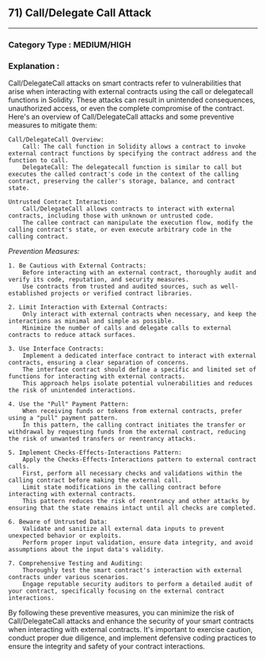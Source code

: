 ##  71)  Call/Delegate Call Attack   






   



---

### **Category Type** : MEDIUM/HIGH


### **Explanation** : 


Call/DelegateCall attacks on smart contracts refer to vulnerabilities that arise when interacting with external contracts using the call or delegatecall functions in Solidity. These attacks can result in unintended consequences, unauthorized access, or even the complete compromise of the contract. Here's an overview of Call/DelegateCall attacks and some preventive measures to mitigate them:

    Call/DelegateCall Overview:
        Call: The call function in Solidity allows a contract to invoke external contract functions by specifying the contract address and the function to call.
        DelegateCall: The delegatecall function is similar to call but executes the called contract's code in the context of the calling contract, preserving the caller's storage, balance, and contract state.

    Untrusted Contract Interaction:
        Call/DelegateCall allows contracts to interact with external contracts, including those with unknown or untrusted code.
        The callee contract can manipulate the execution flow, modify the calling contract's state, or even execute arbitrary code in the calling contract.

*Prevention Measures:*

    1. Be Cautious with External Contracts:
        Before interacting with an external contract, thoroughly audit and verify its code, reputation, and security measures.
        Use contracts from trusted and audited sources, such as well-established projects or verified contract libraries.

    2. Limit Interaction with External Contracts:
        Only interact with external contracts when necessary, and keep the interactions as minimal and simple as possible.
        Minimize the number of calls and delegate calls to external contracts to reduce attack surfaces.

    3. Use Interface Contracts:
        Implement a dedicated interface contract to interact with external contracts, ensuring a clear separation of concerns.
        The interface contract should define a specific and limited set of functions for interacting with external contracts.
        This approach helps isolate potential vulnerabilities and reduces the risk of unintended interactions.

    4. Use the "Pull" Payment Pattern:
        When receiving funds or tokens from external contracts, prefer using a "pull" payment pattern.
        In this pattern, the calling contract initiates the transfer or withdrawal by requesting funds from the external contract, reducing the risk of unwanted transfers or reentrancy attacks.

    5. Implement Checks-Effects-Interactions Pattern:
        Apply the Checks-Effects-Interactions pattern to external contract calls.
        First, perform all necessary checks and validations within the calling contract before making the external call.
        Limit state modifications in the calling contract before interacting with external contracts.
        This pattern reduces the risk of reentrancy and other attacks by ensuring that the state remains intact until all checks are completed.

    6. Beware of Untrusted Data:
        Validate and sanitize all external data inputs to prevent unexpected behavior or exploits.
        Perform proper input validation, ensure data integrity, and avoid assumptions about the input data's validity.

    7. Comprehensive Testing and Auditing:
        Thoroughly test the smart contract's interaction with external contracts under various scenarios.
        Engage reputable security auditors to perform a detailed audit of your contract, specifically focusing on the external contract interactions.

By following these preventive measures, you can minimize the risk of Call/DelegateCall attacks and enhance the security of your smart contracts when interacting with external contracts. It's important to exercise caution, conduct proper due diligence, and implement defensive coding practices to ensure the integrity and safety of your contract interactions.


